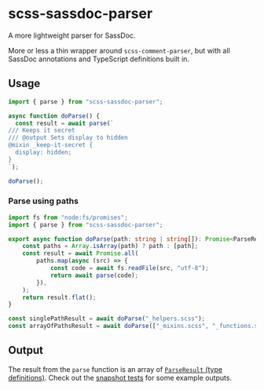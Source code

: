 # scss-sassdoc-parser

A more lightweight parser for SassDoc.

More or less a thin wrapper around `scss-comment-parser`, but with all SassDoc annotations and TypeScript definitions built in.

## Usage

```ts
import { parse } from "scss-sassdoc-parser";

async function doParse() {
  const result = await parse(`
/// Keeps it secret
/// @output Sets display to hidden
@mixin _keep-it-secret {
  display: hidden;
}
`);

doParse();
```

### Parse using paths

```ts
import fs from "node:fs/promises";
import { parse } from "scss-sassdoc-parser";

export async function doParse(path: string | string[]): Promise<ParseResult[]> {
	const paths = Array.isArray(path) ? path : [path];
	const result = await Promise.all(
		paths.map(async (src) => {
			const code = await fs.readFile(src, "utf-8");
			return await parse(code);
		}),
	);
	return result.flat();
}

const singlePathResult = await doParse("_helpers.scss");
const arrayOfPathsResult = await doParse(["_mixins.scss", "_functions.scss"]);
```

## Output

The result from the `parse` function is an array of [`ParseResult` (type definitions)](/src/types.ts#L87). Check out the [snapshot tests](/src/sassdoc-parser.test.ts) for some example outputs.
